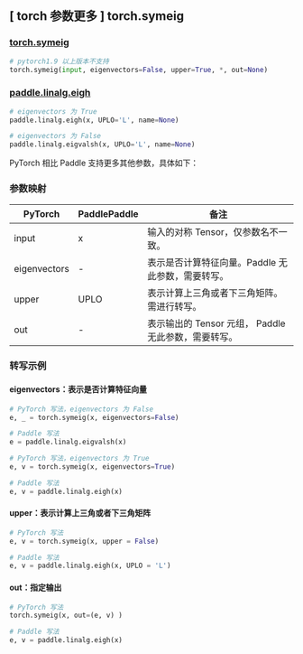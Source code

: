 ## [ torch 参数更多 ] torch.symeig

### [torch.symeig](https://pytorch.org/docs/stable/generated/torch.symeig.html?highlight=torch+symeig#torch.symeig)

```python
# pytorch1.9 以上版本不支持
torch.symeig(input, eigenvectors=False, upper=True, *, out=None)
```

### [paddle.linalg.eigh](https://www.paddlepaddle.org.cn/documentation/docs/zh/develop/api/paddle/linalg/eigh_cn.html#eigh)

```python
# eigenvectors 为 True
paddle.linalg.eigh(x, UPLO='L', name=None)

# eigenvectors 为 False
paddle.linalg.eigvalsh(x, UPLO='L', name=None)
```

PyTorch 相比 Paddle 支持更多其他参数，具体如下：

### 参数映射

| PyTorch       | PaddlePaddle | 备注                                                   |
| ------------- | ------------ | ------------------------------------------------------ |
| input          | x            | 输入的对称 Tensor，仅参数名不一致。                           |
| eigenvectors   | -            | 表示是否计算特征向量。Paddle 无此参数，需要转写。      |
| upper          | UPLO            | 表示计算上三角或者下三角矩阵。 需进行转写。                          |
| out          | -            | 表示输出的 Tensor 元组， Paddle 无此参数，需要转写。                           |

### 转写示例

#### eigenvectors：表示是否计算特征向量
```python
# PyTorch 写法，eigenvectors 为 False
e, _ = torch.symeig(x, eigenvectors=False)

# Paddle 写法
e = paddle.linalg.eigvalsh(x)

# PyTorch 写法，eigenvectors 为 True
e, v = torch.symeig(x, eigenvectors=True)

# Paddle 写法
e, v = paddle.linalg.eigh(x)
```

#### upper：表示计算上三角或者下三角矩阵
```python
# PyTorch 写法
e, v = torch.symeig(x, upper = False)

# Paddle 写法
e, v = paddle.linalg.eigh(x, UPLO = 'L')
```

#### out：指定输出
```python
# PyTorch 写法
torch.symeig(x, out=(e, v) )

# Paddle 写法
e, v = paddle.linalg.eigh(x)
```
